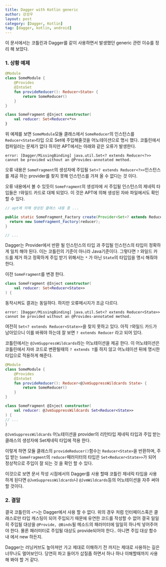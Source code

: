 ```yaml
---
title: Dagger with Kotlin generic
author: 강성우
layout: post
category: [Dagger, Kotlin]
tag: [dagger, kotlin, android]
---
```


이 문서에서는 코틀린과 Dagger를 같이 사용하면서 발생했던 generic 관련 이슈를 정리 해 보았다. 

### 1. 상황 예제

```kotlin
@Module
class SomeModule {
    @Provides
    @IntoSet
    fun provideReducer(): Reducer<State> {
        return SomeReducer()
    }
}

class SomeFragment @Inject constructor(
    val reducer: Set<Reducer<*>>
}
```  

위 예제를 보면 `SomeModule`모듈 클래스에서 `SomeReducer`의 인스턴스를 `Reducer<State>`타입 으로 Set에 주입해줄것을 어노테이션으로 명시 했다. 코틀린에서 컴파일러는 문제가 없다 하지만 APT에서는 아래와 같은 오류가 발생한다. 

```
error: [Dagger/MissingBinding] java.util.Set<? extends Reducer<?>> cannot be provided without an @Provides-annotated method.
```

오류 내용은 `SomeFragment`의 생성자에 주입될 `Set<? extends Reducer<?>>`인스턴스를 제공 하는 provider를 찾지 못해 인스턴스를 가져 올 수 없다는 것 이다. 

오류 내용에서 볼 수 있듯이 `SomeFragment`의 생성자에 서 주입될 인스턴스의 제네릭 타입들은 `?`와일드 카드로 대체 되었다. 이 것은 APT에 의해 생성된 자바 파일에서도 확인 할 수 있다. 

```java
// apt에 의해 생성된 클래스 내용 중 ...

public static SomeFragment_Factory create(Provider<Set<? extends Reducer<?>>> reducer) {
  return new SomeFragment_Factory(reducer);
}

// ...
```

Dagger는 Provider에서 반환 될 인스턴스의 타입 과 주입될 인스턴스의 타입이 정확하게 일치 해야 된다. 이는 코틀린의 기준이 아니라 Java기준이다. 그렇다면 `?` 와일드 카드를 제거 하고 정확하게 주입 받기 위해서는 `*` 가 아닌 `State`의 타입임을 명시 해줘야 한다. 

이전 `SomeFragment`를 변경 한다. 

```kotlin
class SomeFragment @Inject constructor(
    val reducer: Set<Reducer<State>>
) {
```

동작시켜도 결과는 동일하다. 하지만 오류메시지가 조금 다르다. 

```
error: [Dagger/MissingBinding] java.util.Set<? extends Reducer<State>> cannot be provided without an @Provides-annotated method.
```

여전히 `Set<? extends Reducer<State>>`을 찾지 못하고 있다. 아직 `?`와일드 카드가 남아있으니 이를 바꿔야 하는데 잘 보면 `? extends Reducer` 라고 되어 있다. 

코틀린에서는 `@JvmSuppressWildcards`라는 어노테이션을 제공 한다. 이 어노테이션은 코틀린에서 자바 코드로 변환될때의 `? extends T`를 하지 않고 어노테이션 뒤에 명시한 타입으로 적용하게 해준다. 

```kotlin
@Module
class SomeModule {
    @Provides
    @IntoSet
    fun provideReducer(): Reducer<@JvmSuppressWildcards State> {
        return SomeReducer()
    }
}

class SomeFragment @Inject constructor(
    val reducer: @JvmSuppressWildcards Set<Reducer<State>>
) {
// ...
}
```

`@JvmSuppressWildcards` 어노테이션을 provider의 리턴타입 제네릭 타입과 주입 받는 클래스의 생성자에 Set제네릭 타입에 적용 한다. 

이렇게 하면 모듈 클래스의 `provideReducer()`함수는 `Reducer<State>`을 반환하며, 주입 받는 `SomeFragment`의 `reducer`패러미터의 타입은 `Set<Reducer<State>>`가 되어 정상적으로 주입이 잘 되는 것 을 확인 할 수 있다. 

이것으로 보면 문서 작성 시점에서의 Dagger를 사용 할때 코틀린 제네릭 타입을 사용하게 된다면 `@JvmSuppressWildcards`나 `@JvmWildcards`등의 어노테이션을 자주 써야 할 것이다. 

### 2. 결말

결국 코틀린의 `<*>`는 Dagger에서 사용 할 수 없다. 위의 경우 처럼 인터페이스혹은 클래스로만 타입 캐스팅이 되어 주입되기 때문에 유연한 코드를 작성할 수 없어 결국 일일히 주입될 대상을 `@Provide, @Binds`될 메소드의 패러미터에 일일히 하나씩 넣어주어야 한다. 몰론 패러미터로 주입될 대상도 provide되어야 한다.. 아니면 주입 대상 함수 내 에서 new 하든지. 

Dagger는 러닝커브도 높아져만 가고 제대로 이해하기 전 까지는 제대로 사용하는 길은 너무나도 멀어보인다. 당연히 파고 들어가 삽질좀 하면서 하나 하나 이해할때까지 사용해 봐야 할 거 같다. 

